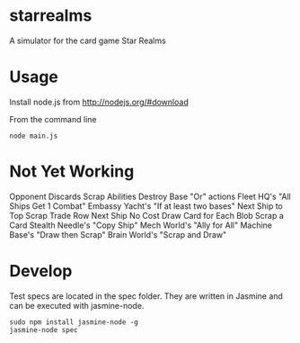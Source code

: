 starrealms
==========

A simulator for the card game Star Realms

Usage
=====

Install node.js from http://nodejs.org/#download

From the command line
```
node main.js
```

Not Yet Working
===============
Opponent Discards
Scrap Abilities
Destroy Base
"Or" actions
Fleet HQ's "All Ships Get 1 Combat"
Embassy Yacht's "If at least two bases"
Next Ship to Top
Scrap Trade Row
Next Ship No Cost
Draw Card for Each Blob
Scrap a Card
Stealth Needle's "Copy Ship"
Mech World's "Ally for All"
Machine Base's "Draw then Scrap"
Brain World's "Scrap and Draw"


Develop
=======

Test specs are located in the spec folder.  They are written in Jasmine and can be executed with jasmine-node.
```
sudo npm install jasmine-node -g
jasmine-node spec
```
